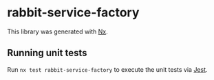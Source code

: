 # rabbit-service-factory

This library was generated with [Nx](https://nx.dev).

## Running unit tests

Run `nx test rabbit-service-factory` to execute the unit tests via [Jest](https://jestjs.io).
